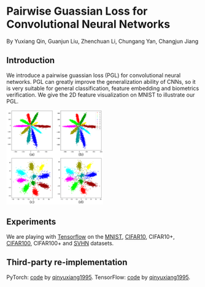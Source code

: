 # Pairwise Guassian Loss for Convolutional Neural Networks

By Yuxiang Qin, Guanjun Liu, Zhenchuan Li, Chungang Yan, Changjun Jiang

## Introduction

We introduce a pairwise guassian loss (PGL) for convolutional neural networks. PGL can greatly improve the generalization ability of CNNs, so it is very suitable for general classification, feature embedding and biometrics verification. We give the 2D feature visualization on MNIST to illustrate our PGL.

<img src="image/Softmax_vs_Gloss.png" width="50%" height="50%">

## Experiments

We are playing with [Tensorflow](https://tensorflow.google.cn/) on the 
[MNIST](http://yann.lecun.com/exdb/mnist/), 
[CIFAR10](http://www.cs.toronto.edu/~kriz/cifar.html), CIFAR10+, 
[CIFAR100](http://www.cs.toronto.edu/~kriz/cifar.html), CIFAR100+ and 
[SVHN](http://ufldl.stanford.edu/housenumbers/) datasets.

## Third-party re-implementation

PyTorch: [code]() by [qinyuxiang1995](https://github.com/qinyuxiang1995).
TensorFlow: [code]() by [qinyuxiang1995](https://github.com/qinyuxiang1995).

